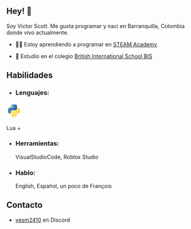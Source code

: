 
## Hey! 👋
Soy Victor Scott. Me gusta programar y naci en Barranquilla, Colombia donde vivo actualmente.

- 👨‍💻 Estoy aprendiendo a programar en [STEAM Academy](https://www.instagram.com/steamacademy.co/) 

- 🏫 Estudio en el colegio [British International School BIS](https://britishschool.edu.co/)

## Habilidades

- ### Lenguajes:
<p align="left"> <a href="https://www.python.org" target="_blank" rel="noreferrer"> <img src="https://raw.githubusercontent.com/devicons/devicon/master/icons/python/python-original.svg" alt="python" width="40" height="40"/> </a> </p>  Lua +

- ### Herramientas:
  VisualStudioCode, Roblox Studio
- ### Hablo:
  English, Español, un poco de François
## Contacto
- [vesm2410](discordapp.com/users/747464175814574240) en Discord
